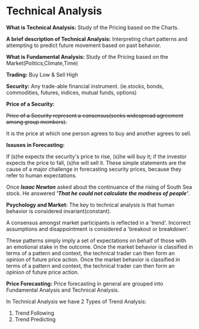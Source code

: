 # Technical Analysis

__What is Technical Analysis:__
Study of the Pricing based on the Charts.

__A brief description of Technical Analysis:__
Interpreting chart patterns and attempting to predict future movement based on past behavior.

__What is Fundamental Analysis:__
Study of the Pricing based on the Market(Politics,Climate,Time)

__Trading:__
Buy Low & Sell High

__Security:__
Any trade-able financial instrument.
(ie.stocks, bonds, commodities, futures, indices, mutual funds, options)

__Price of a Security:__

~~Price of a Security represent a consensus(seeks widespread agreement among group members).~~

It is the price at which one person agrees to buy and another agrees to sell.

__Issuses in Forecasting:__

If (s)he expects the security's price to rise, (s)he will buy it; if the investor expects the price to fall, (s)he will sell it. These simple statements are the cause of a major challenge in forecasting security prices, because they refer to human expectations.

Once ___Isaac Newton___ asked about the continuance of the rising of South Sea stock. He answered  ___'That he could not calculate the madness of people'___.

__Psychology and Market:__
The key to technical analysis is that human behavior is considered invariant(constant).

A consensus amongst market participants is reflected in a 'trend'. Incorrect assumptions and disappointment is considered a 'breakout or breakdown'.

These patterns simply imply a set of expectations on behalf of those with an emotional stake in the outcome.
Once the market behavior is classified in terms of a pattern and context, the technical trader can then form an opinion of future price action.
Once the market behavior is classified in terms of a pattern and context, the technical trader can then form an opinion of future price action.

__Price Forecasting:__
Price forecasting in general are grouped into Fundamental Analysis and Technical Analysis.

In Technical Analysis we have 2 Types of Trend Analysis:

1. Trend Following
2. Trend Predicting
